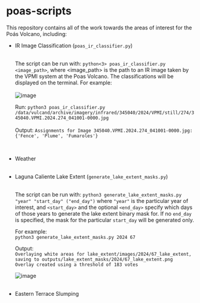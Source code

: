 # poas-scripts

This repository contains all of the work towards the areas of interest for the Poás Volcano, including:
- IR Image Classification (`poas_ir_classifier.py`) <br> <br>

  The script can be run with: ```python<3> poas_ir_classifier.py <image_path>```, where <image_path> is the path to an IR image taken by the VPMI system at the Poas Volcano. The classifications will be displayed on the terminal. For example: <br> <br>
  ![image](https://github.com/user-attachments/assets/efca945a-80ae-435e-abc8-60c2c26f3275)

   Run: ```python3 poas_ir_classifier.py /data/vulcand/archive/imagery/infrared/345040/2024/VPMI/still/274/345040.VPMI.2024.274_041001-0000.jpg``` <br> <br>
   Output: ```Assignments for Image 345040.VPMI.2024.274_041001-0000.jpg: {'Fence', 'Plume', 'Fumaroles'}```

  <br>
- Weather <br>
  <br>
- Laguna Caliente Lake Extent (`generate_lake_extent_masks.py`)  <br> <br>

  The script can be run with: ```python3 generate_lake_extent_masks.py "year" "start_day" ("end_day")``` where `"year"` is the particular year of interest, and `<start_day>` and the optional `<end_day>` specify which days of those years to generate the lake extent binary mask for.  If no `end_day` is specified, the mask for the particular `start_day` will be generated only.  
  
  For example:  
  ```python3 generate_lake_extent_masks.py 2024 67```  
  
  Output: <br>
  ```Overlaying white areas for lake_extent/images/2024/67_lake_extent, saving to outputs/lake_extent_masks/2024/67_lake_extent.png```<br>
  ```Overlay created using a threshold of 183 votes```

  ![image](https://github.com/user-attachments/assets/3b0929af-67a5-412a-bc00-6907e9b25a9a) <br>
  <br>
- Eastern Terrace Slumping
